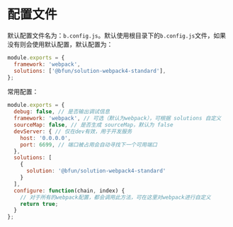 # 配置文件

默认配置文件名为：`b.config.js`。默认使用根目录下的`b.config.js`文件，如果没有则会使用默认配置，默认配置为：

``` javascript
module.exports = {
  framework: 'webpack',
  solutions: ['@bfun/solution-webpack4-standard'],
};
```

常用配置：

```javascript
module.exports = {
  debug: false, // 是否输出调试信息
  framework: 'webpack', // 可选（默认为webpack），可根据 solutions 自定义
  sourceMap: false, // 是否生成 sourceMap，默认为 false
  devServer: { // 仅在dev有效，用于开发服务
    host: '0.0.0.0',
    port: 6699, // 端口被占用会自动寻找下一个可用端口
  },
  solutions: [
    {
      solution: '@bfun/solution-webpack4-standard'
    }
  ],
  configure: function(chain, index) {
    // 对于所有的webpack配置，都会调用此方法，可在这里对webpack进行自定义
    return true;
  }
};
```